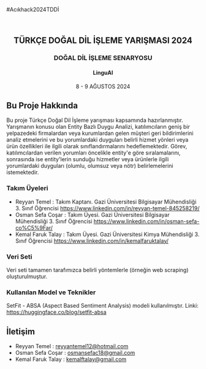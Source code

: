 #Acıkhack2024TDDİ

<br />
<div align="center">
  <h2 align="center">TÜRKÇE DOĞAL DİL İŞLEME YARIŞMASI 2024 </h2>
  <h3 align="center"> DOĞAL DİL İŞLEME SENARYOSU </h3>
  <h4 align="center"> LinguAI </h4>
  8 - 9 AĞUSTOS 2024 
  <p align="center">    
  </p>
</div>


## Bu Proje Hakkında

Bu proje Türkçe Doğal Dil İşleme yarışması kapsamında hazırlanmıştır. Yarışmanın konusu olan Entity Bazlı Duygu Analizi, katılımcıların geniş bir yelpazedeki firmalardan
veya kurumlardan gelen müşteri geri bildirimlerini analiz etmelerini ve bu yorumlardaki duyguları belirli hizmet yönleri veya ürün özellikleri ile ilgili olarak sınıflandırmalarını 
hedeflemektedir. Görev, katılımcılardan verilen yorumları öncelikle entity'e göre sıralamalarını, sonrasında ise entity'lerin sunduğu hizmetler veya ürünlerle ilgili
yorumlardaki duyguları (olumlu, olumsuz veya nötr) belirlemelerini istemektedir. 

### Takım Üyeleri

* Reyyan Temel : Takım Kaptanı. Gazi Üniversitesi Bilgisayar Mühendisliği 3. Sınıf Öğrencisi
https://www.linkedin.com/in/reyyan-temel-845258219/
* Osman Sefa Coşar : Takım Üyesi. Gazi Üniversitesi Bilgisayar Mühendisliği 3. Sınıf Öğrencisi
https://www.linkedin.com/in/osman-sefa-co%C5%9Far/
* Kemal Faruk Talay : Takım Üyesi. Gazi Üniversitesi Kimya Mühendisliği 3. Sınıf Öğrencisi
https://www.linkedin.com/in/kemalfaruktalay/

### Veri Seti

Veri seti tamamen tarafımızca belirli yöntemlerle (örneğin web scraping) oluşturulmuştur. 

### Kullanılan Model ve Teknikler

SetFit - ABSA (Aspect Based Sentiment Analysis) modeli kullanılmıştır. 
Linki: https://huggingface.co/blog/setfit-absa

## İletişim

* Reyyan Temel : reyyantemel12@hotmail.com
* Osman Sefa Coşar : osmansefac18@gmail.com
* Kemal Faruk Talay : kemalftalay@gmail.com
